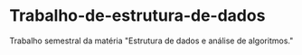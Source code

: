 # Trabalho-de-estrutura-de-dados
Trabalho semestral da matéria "Estrutura de dados e análise de algoritmos."
